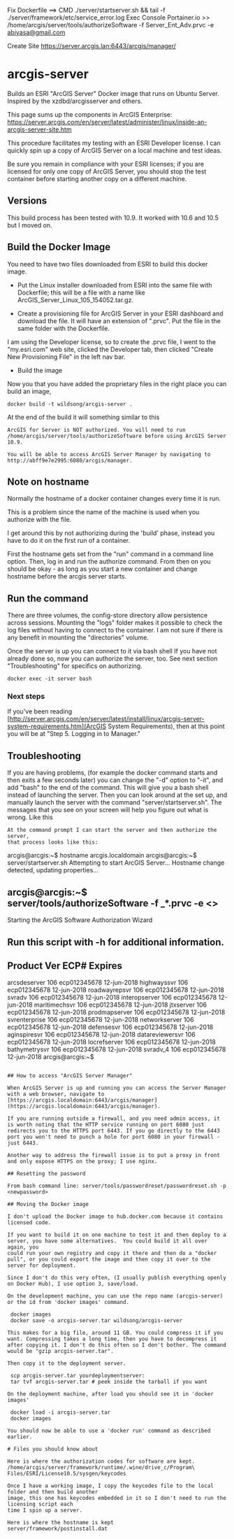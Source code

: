 Fix
Dockerfile ==> CMD ./server/startserver.sh && tail -f ./server/framework/etc/service_error.log
Exec Console  Portainer.io >> /home/arcgis/server/tools/authorizeSoftware -f Server_Ent_Adv.prvc -e abiyasa@gmail.com

Create Site https://server.arcgis.lan:6443/arcgis/manager/


# arcgis-server
Builds an ESRI "ArcGIS Server" Docker image that runs on Ubuntu Server.
Inspired by the xzdbd/arcgisserver and others.

This page sums up the components in ArcGIS Enterprise:
https://server.arcgis.com/en/server/latest/administer/linux/inside-an-arcgis-server-site.htm

This procedure facilitates my testing with an ESRI Developer license. I can
quickly spin up a copy of ArcGIS Server on a local machine and test ideas.

Be sure you remain in compliance with your ESRI licenses; if you are
licensed for only one copy of ArcGIS Server, you should stop the test
container before starting another copy on a different machine.

## Versions

This build process has been tested with 10.9.
It worked with 10.6 and 10.5 but I moved on.

## Build the Docker Image

You need to have two files downloaded from ESRI to build this docker image.

* Put the Linux installer downloaded from ESRI into the same file with Dockerfile;
this will be a file with a name like ArcGIS_Server_Linux_105_154052.tar.gz.

* Create a provisioning file for ArcGIS Server in your ESRI dashboard and download the file.
It will have an extension of ".prvc". Put the file in the same folder with the Dockerfile.

I am using the Developer license, so to create the .prvc file, I went
to the "my.esri.com" web site, clicked the Developer tab, then clicked
"Create New Provisioning File" in the left nav bar.

* Build the image

Now you that you have added the proprietary files in the right place
you can build an image,

    docker build -t wildsong/arcgis-server .

At the end of the build it will something similar to this

```
ArcGIS for Server is NOT authorized. You will need to run /home/arcgis/server/tools/authorizeSoftware before using ArcGIS Server 10.9.

You will be able to access ArcGIS Server Manager by navigating to http://abff9e7e2995:6080/arcgis/manager.
```

## Note on hostname

Normally the hostname of a docker container changes every time it is run.

This is a problem since the name of the machine is used when you authorize
with the file.

I get around this by not authorizing during the 'build' phase, instead
you have to do it on the first run of a container.

First the hostname gets set from the "run" command in a command line
option. Then, log in and run the authorize command. From then on you should
be okay - as long as you start a new container and change hostname before
the arcgis server starts.

## Run the command

There are three volumes, the config-store directory allow persistence
across sessions. Mounting the "logs" folder makes it possible to check
the log files without having to connect to the container. I am not sure
if there is any benefit in mounting the "directories" volume.

Once the server is up you can connect to it via bash shell If you have
not already done so, now you can authorize the server, too. See next
section "Troubleshooting" for specifics on authorizing.

 ```
 docker exec -it server bash
 ```

### Next steps

If you've been reading 
[http://server.arcgis.com/en/server/latest/install/linux/arcgis-server-system-requirements.htm](ArcGIS System Requirements), then at this point you will be at "Step 5. Logging in to Manager."

## Troubleshooting

If you are having problems, (for example the docker command starts and
then exits a few seconds later) you can change the "-d" option to
"-it", and add "bash" to the end of the command. This will give you a
bash shell instead of launching the server. Then you can look around
at the set up, and manually launch the server with the command
"server/startserver.sh". The messages that you see on your screen will
help you figure out what is wrong. Like this

```
At the command prompt I can start the server and then authorize the server,
that process looks like this:
```
 arcgis@arcgis:~$ hostname
 arcgis.localdomain
 arcgis@arcgis:~$ server/startserver.sh 
 Attempting to start ArcGIS Server... Hostname change detected, updating properties...
 
 
  arcgis@arcgis:~$ server/tools/authorizeSoftware -f _*.prvc -e <<my email address>>
 --------------------------------------------------------------------------
 Starting the ArcGIS Software Authorization Wizard
 
 Run this script with -h for additional information.
 --------------------------------------------------------------------------
 Product          Ver   ECP#           Expires 
 -------------------------------------------------
 arcsdeserver     106   ecp012345678   12-jun-2018
 highwayssvr      106   ecp012345678   12-jun-2018
 roadwayrepsvr    106   ecp012345678   12-jun-2018
 svradv           106   ecp012345678   12-jun-2018
 interopserver    106   ecp012345678   12-jun-2018
 maritimechsvr    106   ecp012345678   12-jun-2018
 jtxserver        106   ecp012345678   12-jun-2018
 prodmapserver    106   ecp012345678   12-jun-2018
 svrenterprise    106   ecp012345678   12-jun-2018
 networkserver    106   ecp012345678   12-jun-2018
 defensesvr       106   ecp012345678   12-jun-2018
 aginspiresvr     106   ecp012345678   12-jun-2018
 datareviewersvr  106   ecp012345678   12-jun-2018
 locrefserver     106   ecp012345678   12-jun-2018
 bathymetrysvr    106   ecp012345678   12-jun-2018
 svradv_4         106   ecp012345678   12-jun-2018
 arcgis@arcgis:~$ 
```

## How to access "ArcGIS Server Manager"

When ArcGIS Server is up and running you can access the Server Manager
with a web browser, navigate to
[https://arcgis.localdomain:6443/arcgis/manager](https://arcgis.localdomain:6443/arcgis/manager).

If you are running outside a firewall, and you need admin access, it
is worth noting that the HTTP service running on port 6080 just
redirects you to the HTTPS port 6443. If you go directly to the 6443
port you won't need to punch a hole for port 6080 in your firewall - just 6443.

Another way to address the firewall issue is to put a proxy in front
and only expose HTTPS on the proxy; I use nginx.

## Resetting the password

From bash command line: server/tools/passwordreset/passwordreset.sh -p <newpassword>

## Moving the Docker image

I don't upload the Docker image to hub.docker.com because it contains licensed code.

If you want to build it on one machine to test it and then deploy to a
server, you have some alternatives.  You could build it all over again, you
could run your own registry and copy it there and then do a "docker
pull", or you could export the image and then copy it over to the
server for deployment.

Since I don't do this very often, (I usually publish everything openly
on Docker Hub), I use option 3, save/load.

On the development machine, you can use the repo name (arcgis-server) 
or the id from 'docker images' command.

 docker images
 docker save -o arcgis-server.tar wildsong/arcgis-server

This makes for a big file, around 11 GB. You could compress it if you
want. Compressing takes a long time, then you have to decompress it
after copying it. I don't do this often so I don't bother. The command
would be "gzip arcgis-server.tar".

Then copy it to the deployment server. 

 scp arcgis-server.tar yourdeploymentserver:
 tar tvf arcgis-server.tar # peek inside the tarball if you want

On the deployment machine, after load you should see it in 'docker images'

 docker load -i arcgis-server.tar
 docker images

You should now be able to use a 'docker run' command as described earlier.

# Files you should know about

Here is where the authorization codes for software are kept.
/home/arcgis/server/framework/runtime/.wine/drive_c/Program\ Files/ESRI/License10.5/sysgen/keycodes

Once I have a working image, I copy the keycodes file to the local folder and then build another
image, this one has keycodes embedded in it so I don't need to run the licensing script each
time I spin up a server.

Here is where the hostname is kept
server/framework/postinstall.dat


